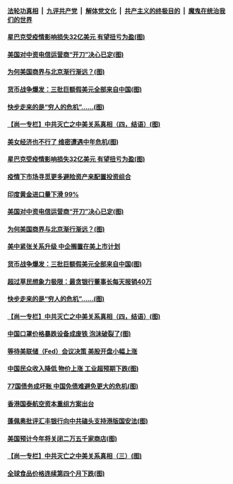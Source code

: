

####  [法轮功真相](../../../../basic/blob/master/README.md?t=06120102) &nbsp;|&nbsp; [九评共产党](../../../../9ping.md/blob/master/README.md?t=06120102) &nbsp;|&nbsp; [解体党文化](../../../../jtdwh.md/blob/master/README.md?t=06120102)  &nbsp;|&nbsp; [共产主义的终极目的](../../../../gczydzjmd.md/blob/master/README.md?t=06120102) &nbsp;|&nbsp; [魔鬼在统治我们的世界](../../../../mgztzwmdsj.md/blob/master/README.md?t=06120102) 

#### [星巴克受疫情影响损失32亿美元 有望扭亏为盈(图)](../pages/p5/936216.md?t=06120102) 

#### [美国对中资电信运营商“开刀”决心已定(图)](../pages/p5/936205.md?t=06120102) 

#### [为何美国商界与北京渐行渐远？(图)](../pages/p5/936202.md?t=06120102) 

#### [货币战争爆发：三批巨额假美元全部来自中国(图)](../pages/p5/936166.md?t=06120102) 

#### [快步走来的是“穷人的危机”……(图)](../pages/p5/936158.md?t=06120102) 

#### [【尚一专栏】中共灭亡之中美关系真相（四，结语）(图)](../pages/p5/936150.md?t=06120102) 

#### [美女经济也不行了 维密遭遇中年危机(图)](../pages/p5/936208.md?t=06120102) 

#### [星巴克受疫情影响损失32亿美元 有望扭亏为盈(图)](../pages/p5/936216.md?t=06120102) 

#### [疫情下市场寻觅更多避险资产来配置投资组合](../pages/p5/936211.md?t=06120102) 

#### [印度黄金进口量下滑 99%](../pages/p5/936209.md?t=06120102) 

#### [美国对中资电信运营商“开刀”决心已定(图)](../pages/p5/936205.md?t=06120102) 

#### [为何美国商界与北京渐行渐远？(图)](../pages/p5/936202.md?t=06120102) 

#### [美中紧张关系升级 中企搁置在美上市计划](../pages/p5/936198.md?t=06120102) 

#### [货币战争爆发：三批巨额假美元全部来自中国(图)](../pages/p5/936166.md?t=06120102) 

#### [超过草民想象力极限：最贪银行董事长每天报销40万](../pages/p5/936160.md?t=06120102) 

#### [快步走来的是“穷人的危机”……(图)](../pages/p5/936158.md?t=06120102) 

#### [【尚一专栏】中共灭亡之中美关系真相（四，结语）(图)](../pages/p5/936150.md?t=06120102) 

#### [中国口罩价格暴跌设备成废铁 泡沫破裂了(图)](../pages/p5/936142.md?t=06120102) 

#### [等待美联储（Fed）会议决策 美股开盘小幅上涨](../pages/p5/936126.md?t=06120102) 

#### [中国民众收入降低 物价上涨 工业超预期下跌(图)](../pages/p5/936125.md?t=06120102) 

#### [77国债务成坏账 中国免债难避免更大的危机(图)](../pages/p5/936113.md?t=06120102) 

#### [香港国泰航空资本重组方案出台](../pages/p5/936109.md?t=06120102) 

#### [蓬佩奥批评汇丰银行向中共磕头支持港版国安法(图)](../pages/p5/936108.md?t=06120102) 

#### [美国预计今年将关闭二万五千家商店(图)](../pages/p5/936046.md?t=06120102) 

#### [【尚一专栏】中共灭亡之中美关系真相（三）(图)](../pages/p5/935921.md?t=06120102) 

#### [全球食品价格连续第四个月下跌(图)](../pages/p5/936051.md?t=06120102) 


